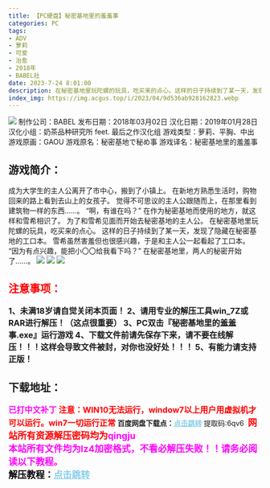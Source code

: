 ```yaml
---
title: 【PC硬盘】秘密基地里的羞羞事
categories: PC
tags:
- ADV
- 萝莉
- 可爱
- 治愈
- 2018年
- BABEL社
date: 2023-7-24 8:01:00
description: 在秘密基地里玩陀螺的玩具，吃买来的点心。这样的日子持续到了某一天，发现了隐藏在秘密基地的工口本。雪希虽然害羞但也很感兴趣，于是和主人公一起看起了工口本。“因为有点兴趣，能把小〇〇给我看下吗？”在秘密基地里，两人的秘密开始了……。
index_img: https://img.acgus.top/i/2023/04/9d536ab928162823.webp
---
```

![](https://img.acgus.top/i/2023/04/9d536ab928162823.webp)
制作公司：BABEL 
发布日期：2018年03月02日
汉化日期：2019年01月28日
汉化小组：奶茶品种研究所 feet. 最后之作汉化组
游戏类型：萝莉、平胸、中出
游戏原画：GAOU
游戏原名：秘密基地で秘め事
游戏译名：秘密基地里的羞羞事

## 游戏简介：
成为大学生的主人公离开了市中心，搬到了小镇上。
在新地方熟悉生活时，购物回来的路上看到去山上的女孩子。
觉得不可思议的主人公跟随而上，在那里看到建筑物一样的东西……。
“啊，有谁在吗？”
在作为秘密基地而使用的地方，就这样和雪希相识了。
为了和雪希见面而开始去秘密基地的主人公。
在秘密基地里玩陀螺的玩具，吃买来的点心。
这样的日子持续到了某一天，发现了隐藏在秘密基地的工口本。
雪希虽然害羞但也很感兴趣，于是和主人公一起看起了工口本。
“因为有点兴趣，能把小〇〇给我看下吗？”
在秘密基地里，两人的秘密开始了……。
![](https://img.acgus.top/i/2023/04/d8933d74dc162846.webp)
![](https://img.acgus.top/i/2023/04/8576bb5b57162829.webp)
![](https://img.acgus.top/i/2023/04/1fb4ef902b162838.webp)




## <font color=#FF0000 >注意事项：</font>
<font size=3><b>1、未满18岁请自觉关闭本页面！
2、请用专业的解压工具win_7Z或RAR进行解压！（这点很重要）
3、PC双击『秘密基地里的羞羞事.exe』运行游戏
4、下载文件前请先保存下来，请不要在线解压！！！这样会导致文件被封，对你也没好处！！！
5、有能力请支持正版！</b></font>

## 下载地址：
<font color=#FF00FF size=3><b>已打中文补丁</b></font>
<font color=#FF0000 size=3>**注意：WIN10无法运行，window7以上用户用虚拟机才可以运行。win7一切运行正常**</font>
<b>百度网盘下载点：</b><a href="https://pan.baidu.com/s/1apVFk6ayQK_UT6RxJetRbA?pwd=6qv6" style="color: #87CEEB;"><b>点击跳转</b></a> 提取码:6qv6
<a style="padding: 0" href="https://post.qingju.org/AD/"><img style="max-width:100%" src="https://img.acgus.top/i/2024/07/478f689b8021d8d499ab43d21acf137a.gif" alt=""></a>
<b><font color=#FF0000 size=4>网站所有资源解压密码均为</b></font><b><font color=#FF00FF size=4>qingju</font><font color=#FF0000 ></font></b><br><b><font color=#FF00FF size=4>本站所有文件均为lz4加密格式，不看必解压失败！！请务必阅读以下教程。</b></font><br><b><font color=#000 size=4>解压教程：</b><a href="https://post.qingju.org/tutorial/000/" style="color: #87CEEB;"><b>点击跳转</b></a>